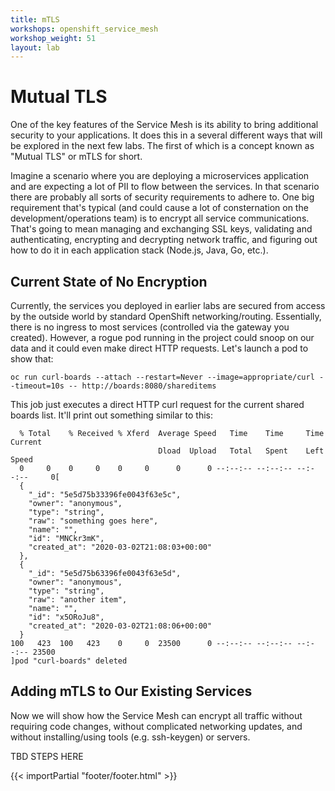 ```yaml
---
title: mTLS
workshops: openshift_service_mesh
workshop_weight: 51
layout: lab
---
```


# Mutual TLS
One of the key features of the Service Mesh is its ability to bring additional security to your applications. It does this in a several different ways that will be explored in the next few labs. The first of which is a concept known as "Mutual TLS" or mTLS for short.

Imagine a scenario where you are deploying a microservices application and are expecting a lot of PII to flow between the services. In that scenario there are probably all sorts of security requirements to adhere to. One big requirement that's typical (and could cause a lot of consternation on the development/operations team) is to encrypt all service communications. That's going to mean managing and exchanging SSL keys, validating and authenticating, encrypting and decrypting network traffic, and figuring out how to do it in each application stack (Node.js, Java, Go, etc.).

## Current State of No Encryption
Currently, the services you deployed in earlier labs are secured from access by the outside world by standard OpenShift networking/routing. Essentially, there is no ingress to most services (controlled via the gateway you created). However, a rogue pod running in the project could snoop on our data and it could even make direct HTTP requests. Let's launch a pod to show that:
```
oc run curl-boards --attach --restart=Never --image=appropriate/curl --timeout=10s -- http://boards:8080/shareditems
```

This job just executes a direct HTTP curl request for the current shared boards list. It'll print out something similar to this:

```
  % Total    % Received % Xferd  Average Speed   Time    Time     Time  Current
                                 Dload  Upload   Total   Spent    Left  Speed
  0     0    0     0    0     0      0      0 --:--:-- --:--:-- --:--:--     0[
  {
    "_id": "5e5d75b33396fe0043f63e5c",
    "owner": "anonymous",
    "type": "string",
    "raw": "something goes here",
    "name": "",
    "id": "MNCkr3mK",
    "created_at": "2020-03-02T21:08:03+00:00"
  },
  {
    "_id": "5e5d75b63396fe0043f63e5d",
    "owner": "anonymous",
    "type": "string",
    "raw": "another item",
    "name": "",
    "id": "x5ORoJu8",
    "created_at": "2020-03-02T21:08:06+00:00"
  }
100   423  100   423    0     0  23500      0 --:--:-- --:--:-- --:--:-- 23500
]pod "curl-boards" deleted
```

## Adding mTLS to Our Existing Services
Now we will show how the Service Mesh can encrypt all traffic without requiring code changes, without complicated networking updates, and without installing/using tools (e.g. ssh-keygen) or servers.

TBD STEPS HERE


[1]: https://xxxx

{{< importPartial "footer/footer.html" >}}